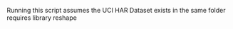 Running this script assumes the UCI HAR Dataset exists in the same folder
requires library reshape

